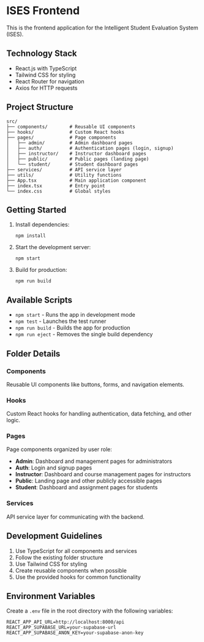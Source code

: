 # ISES Frontend

This is the frontend application for the Intelligent Student Evaluation System (ISES).

## Technology Stack

- React.js with TypeScript
- Tailwind CSS for styling
- React Router for navigation
- Axios for HTTP requests

## Project Structure

```
src/
├── components/        # Reusable UI components
├── hooks/             # Custom React hooks
├── pages/             # Page components
│   ├── admin/         # Admin dashboard pages
│   ├── auth/          # Authentication pages (login, signup)
│   ├── instructor/    # Instructor dashboard pages
│   ├── public/        # Public pages (landing page)
│   └── student/       # Student dashboard pages
├── services/          # API service layer
├── utils/             # Utility functions
├── App.tsx            # Main application component
├── index.tsx          # Entry point
└── index.css          # Global styles
```

## Getting Started

1. Install dependencies:
   ```
   npm install
   ```

2. Start the development server:
   ```
   npm start
   ```

3. Build for production:
   ```
   npm run build
   ```

## Available Scripts

- `npm start` - Runs the app in development mode
- `npm test` - Launches the test runner
- `npm run build` - Builds the app for production
- `npm run eject` - Removes the single build dependency

## Folder Details

### Components
Reusable UI components like buttons, forms, and navigation elements.

### Hooks
Custom React hooks for handling authentication, data fetching, and other logic.

### Pages
Page components organized by user role:
- **Admin**: Dashboard and management pages for administrators
- **Auth**: Login and signup pages
- **Instructor**: Dashboard and course management pages for instructors
- **Public**: Landing page and other publicly accessible pages
- **Student**: Dashboard and assignment pages for students

### Services
API service layer for communicating with the backend.

## Development Guidelines

1. Use TypeScript for all components and services
2. Follow the existing folder structure
3. Use Tailwind CSS for styling
4. Create reusable components when possible
5. Use the provided hooks for common functionality

## Environment Variables

Create a `.env` file in the root directory with the following variables:

```
REACT_APP_API_URL=http://localhost:8000/api
REACT_APP_SUPABASE_URL=your-supabase-url
REACT_APP_SUPABASE_ANON_KEY=your-supabase-anon-key
```
